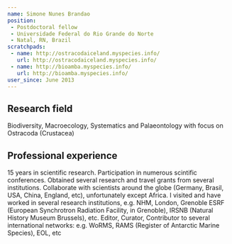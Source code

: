 ```yaml
---
name: Simone Nunes Brandao
position: 
 - Postdoctoral fellow
 - Universidade Federal do Rio Grande do Norte
 - Natal, RN, Brazil
scratchpads:
 - name: http://ostracodaiceland.myspecies.info/
   url: http://ostracodaiceland.myspecies.info/
 - name: http://bioamba.myspecies.info/
   url: http://bioamba.myspecies.info/
user_since: June 2013
---
```


## Research field
Biodiversity, Macroecology, Systematics and Palaeontology with focus on Ostracoda (Crustacea)

## Professional experience
15 years in scientific research. Participation in numerous scintific conferences. Obtained several research and travel grants from several institutions. Collaborate with scientists around the globe (Germany, Brasil, USA, China, England, etc), unfortunately except Africa. I visited and have worked in several research institutions, e.g. NHM, London, Grenoble ESRF (European Synchrotron Radiation Facility, in Grenoble), IRSNB (Natural History Museum Brussels), etc. Editor, Curator, Contributor to several international networks: e.g. WoRMS, RAMS (Register of Antarctic Marine Species), EOL, etc


